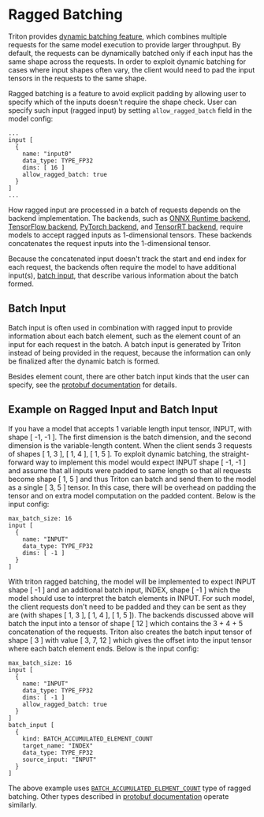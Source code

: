 <!--
# Copyright (c) 2021, NVIDIA CORPORATION & AFFILIATES. All rights reserved.
#
# Redistribution and use in source and binary forms, with or without
# modification, are permitted provided that the following conditions
# are met:
#  * Redistributions of source code must retain the above copyright
#    notice, this list of conditions and the following disclaimer.
#  * Redistributions in binary form must reproduce the above copyright
#    notice, this list of conditions and the following disclaimer in the
#    documentation and/or other materials provided with the distribution.
#  * Neither the name of NVIDIA CORPORATION nor the names of its
#    contributors may be used to endorse or promote products derived
#    from this software without specific prior written permission.
#
# THIS SOFTWARE IS PROVIDED BY THE COPYRIGHT HOLDERS ``AS IS'' AND ANY
# EXPRESS OR IMPLIED WARRANTIES, INCLUDING, BUT NOT LIMITED TO, THE
# IMPLIED WARRANTIES OF MERCHANTABILITY AND FITNESS FOR A PARTICULAR
# PURPOSE ARE DISCLAIMED.  IN NO EVENT SHALL THE COPYRIGHT OWNER OR
# CONTRIBUTORS BE LIABLE FOR ANY DIRECT, INDIRECT, INCIDENTAL, SPECIAL,
# EXEMPLARY, OR CONSEQUENTIAL DAMAGES (INCLUDING, BUT NOT LIMITED TO,
# PROCUREMENT OF SUBSTITUTE GOODS OR SERVICES; LOSS OF USE, DATA, OR
# PROFITS; OR BUSINESS INTERRUPTION) HOWEVER CAUSED AND ON ANY THEORY
# OF LIABILITY, WHETHER IN CONTRACT, STRICT LIABILITY, OR TORT
# (INCLUDING NEGLIGENCE OR OTHERWISE) ARISING IN ANY WAY OUT OF THE USE
# OF THIS SOFTWARE, EVEN IF ADVISED OF THE POSSIBILITY OF SUCH DAMAGE.
-->

# Ragged Batching

Triton provides [dynamic batching feature](model_configuration.md#dynamic-batcher),
which combines multiple requests for the same model execution to provide larger
throughput. By default, the requests can be dynamically batched only if
each input has the same shape across the requests. In order to exploit dynamic
batching for cases where input shapes often vary, the client would need to pad
the input tensors in the requests to the same shape.

Ragged batching is a feature to avoid explicit padding by allowing user to
specify which of the inputs doesn't require the shape check. User can specify
such input (ragged input) by setting `allow_ragged_batch` field in the model
config:

```
...
input [
  {
    name: "input0"
    data_type: TYPE_FP32
    dims: [ 16 ]
    allow_ragged_batch: true
  }
]
...
```

How ragged input are processed in a batch of requests depends on the backend
implementation. The backends, such as
[ONNX Runtime backend](https://github.com/triton-inference-server/onnxruntime_backend),
[TensorFlow backend](https://github.com/triton-inference-server/tensorflow_backend),
[PyTorch backend](https://github.com/triton-inference-server/pytorch_backend),
and [TensorRT backend](https://github.com/triton-inference-server/tensorrt_backend),
require models to accept ragged inputs as 1-dimensional tensors.
These backends concatenates the request inputs into the 1-dimensional tensor.

Because the concatenated input doesn't track the start and end index for each
request, the backends often require the model to have additional input(s),
[batch input](#batch-input), that describe various information about the batch
formed.

## Batch Input

Batch input is often used in combination with ragged input to provide
information about each batch element, such as the element count
of an input for each request in the batch. A batch input is generated by
Triton instead of being provided in the request, because the information can
only be finalized after the dynamic batch is formed.

Besides element count,
there are other batch input kinds that the user can specify, see the
[protobuf documentation](https://github.com/triton-inference-server/common/blob/main/protobuf/model_config.proto)
for details.

## Example on Ragged Input and Batch Input

If you have a model that accepts 1 variable length input tensor, INPUT, with
shape [ -1, -1 ]. The first dimension is the batch dimension, and the second
dimension is the variable-length content. When the client sends 3 requests of
shapes [ 1, 3 ], [ 1, 4 ], [ 1, 5 ]. To exploit dynamic batching, the
straight-forward way to implement this model would expect INPUT shape [ -1, -1 ]
and assume that all inputs were padded to same length so that all requests
become shape [ 1, 5 ] and thus Triton can batch and send them to the model
as a single [ 3, 5 ] tensor. In this case, there will be overhead on padding
the tensor and on extra model computation on the padded content.
Below is the input config:

```
max_batch_size: 16
input [
  {
    name: "INPUT"
    data_type: TYPE_FP32
    dims: [ -1 ]
  }
]
```

With triton ragged batching, the model will be implemented to expect INPUT shape
[ -1 ] and an additional batch input, INDEX, shape [ -1 ] which the model should
use to interpret the batch elements in INPUT. For such model,
the client requests don't need to be padded and they can be sent as they are
(with shapes [ 1, 3 ], [ 1, 4 ], [ 1, 5 ]). The backends discussed above will
batch the input into a tensor of shape [ 12 ] which contains the 3 + 4 + 5
concatenation of the requests. Triton also creates the batch input tensor of
shape [ 3 ] with value [ 3, 7, 12 ] which gives the offset into the input tensor
where each batch element ends. Below is the input config:

```
max_batch_size: 16
input [
  {
    name: "INPUT"
    data_type: TYPE_FP32
    dims: [ -1 ]
    allow_ragged_batch: true
  }
]
batch_input [
  {
    kind: BATCH_ACCUMULATED_ELEMENT_COUNT
    target_name: "INDEX"
    data_type: TYPE_FP32
    source_input: "INPUT"
  }
]
```

The above example uses
[`BATCH_ACCUMULATED_ELEMENT_COUNT`](https://github.com/triton-inference-server/common/blob/main/protobuf/model_config.proto)
type of ragged batching. Other types described in [protobuf documentation](https://github.com/triton-inference-server/common/blob/main/protobuf/model_config.proto) operate similarly.